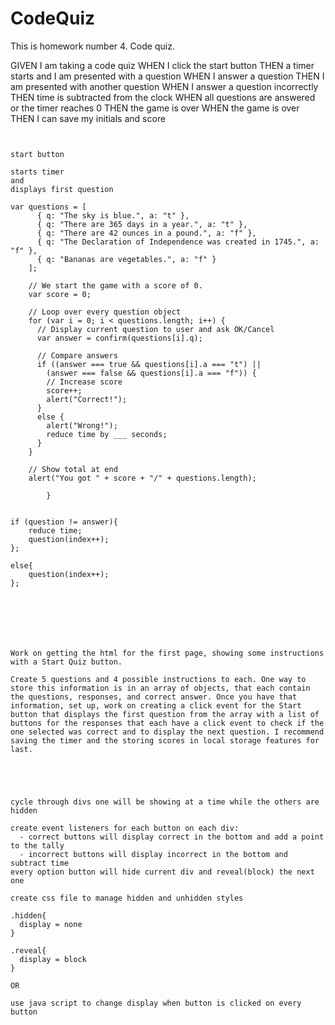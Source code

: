 # CodeQuiz
This is homework number 4. Code quiz.


GIVEN I am taking a code quiz
WHEN I click the start button
THEN a timer starts and I am presented with a question
WHEN I answer a question
THEN I am presented with another question
WHEN I answer a question incorrectly
THEN time is subtracted from the clock
WHEN all questions are answered or the timer reaches 0
THEN the game is over
WHEN the game is over
THEN I can save my initials and score
```


start button

starts timer 
and
displays first question

var questions = [
      { q: "The sky is blue.", a: "t" },
      { q: "There are 365 days in a year.", a: "t" },
      { q: "There are 42 ounces in a pound.", a: "f" },
      { q: "The Declaration of Independence was created in 1745.", a: "f" },
      { q: "Bananas are vegetables.", a: "f" }
    ];

    // We start the game with a score of 0.
    var score = 0;

    // Loop over every question object
    for (var i = 0; i < questions.length; i++) {
      // Display current question to user and ask OK/Cancel
      var answer = confirm(questions[i].q);

      // Compare answers
      if ((answer === true && questions[i].a === "t") ||
        (answer === false && questions[i].a === "f")) {
        // Increase score
        score++;
        alert("Correct!");
      }
      else {
        alert("Wrong!");
        reduce time by ___ seconds;
      }
    }

    // Show total at end
    alert("You got " + score + "/" + questions.length);

        }


if (question != answer){
    reduce time; 
    question(index++);
};

else{
    question(index++);
};







Work on getting the html for the first page, showing some instructions with a Start Quiz button.

Create 5 questions and 4 possible instructions to each. One way to store this information is in an array of objects, that each contain the questions, responses, and correct answer. Once you have that information, set up, work on creating a click event for the Start button that displays the first question from the array with a list of buttons for the responses that each have a click event to check if the one selected was correct and to display the next question. I recommend saving the timer and the storing scores in local storage features for last.





cycle through divs one will be showing at a time while the others are hidden

create event listeners for each button on each div:
  - correct buttons will display correct in the bottom and add a point to the tally
  - incorrect buttons will display incorrect in the bottom and subtract time
every option button will hide current div and reveal(block) the next one 

create css file to manage hidden and unhidden styles 

.hidden{
  display = none
}

.reveal{
  display = block
}

OR

use java script to change display when button is clicked on every button